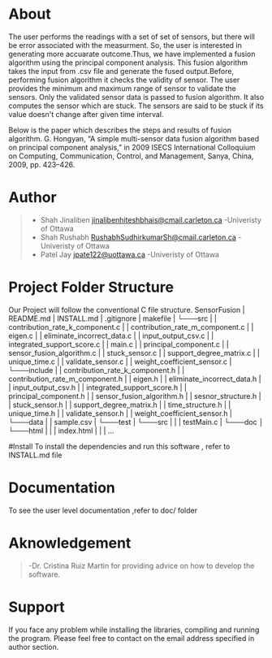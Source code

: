 # About
The user performs the readings with a set of set of sensors, but there will be error associated with the measurment.
So, the user is interested in generating more accuarate outcome.Thus, we have implemented a fusion algorithm using the principal component analysis.
This fusion algorithm takes the input from .csv file and generate the fused output.Before, performing fusion algorithm it checks the validity of sensor.
The user provides the minimum and maximum range of sensor to validate the sensors. Only the validated sensor data is passed to fusion algorithm.
It also computes the sensor which are stuck. The sensors are said to be stuck if its value doesn't change after given time interval.

Below is the paper which describes the steps and results of fusion algorithm.
G. Hongyan, “A simple multi-sensor data fusion algorithm based on principal component analysis,” in 2009 ISECS International Colloquium on Computing, Communication, Control, and Management, Sanya, China, 2009, pp. 423–426.

# Author
> - Shah Jinaliben <jinalibenhiteshbhais@cmail.carleton.ca> -Univeristy of Ottawa
> - Shah Rushabh <RushabhSudhirkumarSh@cmail.carleton.ca> -Univeristy of Ottawa
> - Patel Jay <jpate122@uottawa.ca> -Univeristy of Ottawa

# Project Folder Structure

Our Project will follow the conventional C file structure.
SensorFusion
|   README.md
|   INSTALL.md
|   .gitignore
|   makefile
|
└───src
|   |   contribution_rate_k_component.c
|   |   contribution_rate_m_component.c
|   |   eigen.c
|   |   eliminate_incorrect_data.c
|   |   input_output_csv.c
|   |   integrated_support_score.c
|   |	main.c
|	|	principal_component.c
|	|	sensor_fusion_algorithm.c
|	|	stuck_sensor.c
|	|	support_degree_matrix.c
|	|	unique_time.c
|	|	validate_sensor.c
|	|	weight_coefficient_sensor.c
|
└───include
|   |   contribution_rate_k_component.h
|   |   contribution_rate_m_component.h
|   |   eigen.h
|   |   eliminate_incorrect_data.h
|   |   input_output_csv.h
|   |   integrated_support_score.h
|	|	principal_component.h
|	|	sensor_fusion_algorithm.h
|	|	sesnor_structure.h
|	|	stuck_sensor.h
|	|	support_degree_matrix.h
|	|	time_structure.h
|	|	unique_time.h
|	|	validate_sensor.h
|	|	weight_coefficient_sensor.h
|
└───data
|   |   sample.csv
|
└───test
|	└───src
|	|	|	testMain.c
|
└───doc
│   └───html
|   |   |	index.html
|	|	|	...

#Install
To install the dependencies and run this software , refer to INSTALL.md file

# Documentation
To see the user level documentation ,refer to doc/ folder

# Aknowledgement
> -Dr. Cristina Ruiz Martin for providing advice on how to develop the software.

# Support
If you face any problem while installing the libraries, compiling and running the program.
Please feel free to contact on the email address specified in author section.